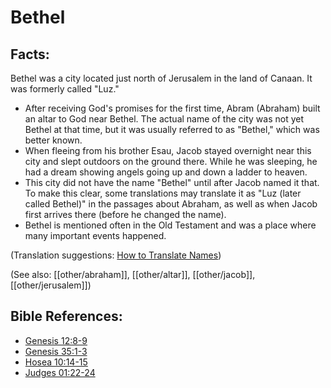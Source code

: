 # Bethel #

## Facts: ##

Bethel was a city located just north of Jerusalem in the land of Canaan. It was formerly called "Luz."

* After receiving God's promises for the first time, Abram (Abraham) built an altar to God near Bethel. The actual name of the city was not yet Bethel at that time, but it was usually referred to as "Bethel," which was better known.
* When fleeing from his brother Esau, Jacob stayed overnight near this city and slept outdoors on the ground there. While he was sleeping, he had a dream showing angels going up and down a ladder to heaven.
* This city did not have the name "Bethel" until after Jacob named it that. To make this clear, some translations may translate it as "Luz (later called Bethel)" in the passages about Abraham, as well as when Jacob first arrives there (before he changed the name).
* Bethel is mentioned often in the Old Testament and was a place where many important events happened.

(Translation suggestions: [How to Translate Names](en/ta-vol1/translate/man/translate-names))

(See also: [[other/abraham]], [[other/altar]], [[other/jacob]], [[other/jerusalem]])

## Bible References: ##

* [Genesis 12:8-9](en/tn/gen/help/12/08)
* [Genesis 35:1-3](en/tn/gen/help/35/01)
* [Hosea 10:14-15](en/tn/hos/help/10/14)
* [Judges 01:22-24](en/tn/jdg/help/01/22)